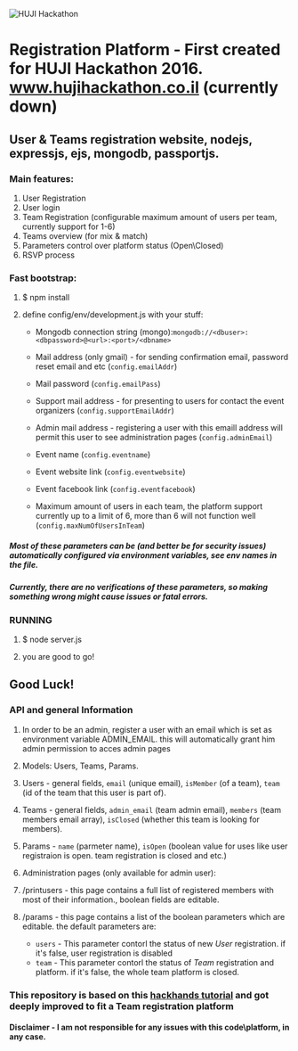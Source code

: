 ![HUJI Hackathon](https://github.com/odedva/RegistrationPlatform/blob/master/public/assets/img/mini-logo.png "HUJI Hackathon")

# Registration Platform - First created for HUJI Hackathon 2016. www.hujihackathon.co.il (currently down)

## User &amp; Teams registration website, nodejs, expressjs, ejs, mongodb, passportjs.

### Main features:
1. User Registration
2. User login
3. Team Registration (configurable maximum amount of users per team, currently support for 1-6)
4. Teams overview (for mix & match)
5. Parameters control over platform status (Open\Closed)
6. RSVP process

### Fast bootstrap:

1.  $ npm install

2. define config/env/development.js with your stuff:

   * Mongodb connection string (mongo):```mongodb://<dbuser>:<dbpassword>@<url>:<port>/<dbname>```
  
   * Mail address (only gmail) - for sending confirmation email, password reset email and etc (`config.emailAddr`)
  
   * Mail password (`config.emailPass`)
  
   * Support mail address - for presenting to users for contact the event organizers (`config.supportEmailAddr`)

   * Admin mail address - registering a user with this emaill address will permit this user to see administration pages (`config.adminEmail`)
  
   * Event name (`config.eventname`)
  
   * Event website link (`config.eventwebsite`)
  
   * Event facebook link (`config.eventfacebook`)
  
   * Maximum amount of users in each team, the platform support currently up to a limit of 6, more than 6 will not function well (`config.maxNumOfUsersInTeam`)

##### Most of these parameters can be (and better be for security issues) automatically configured via environment variables, see env names in the file.
  
##### Currently, there are no verifications of these parameters, so making something wrong might cause issues or fatal errors.

### RUNNING

1. $ node server.js

2. you are good to go!

## Good Luck!

### API and general Information
1. In order to be an admin, register a user with an email which is set as environment variable ADMIN_EMAIL. this will automatically grant him admin permission to acces admin pages

2. Models: Users, Teams, Params. 

 1. Users - general fields, `email` (unique email), `isMember` (of a team), `team` (id of the team that this user is part of).
 2. Teams - general fields, `admin_email` (team admin email), `members` (team members email array), `isClosed` (whether this team is looking for members).
 3. Params - `name` (parmeter name), `isOpen` (boolean value for uses like user registraion is open. team registration is closed and etc.)
 
3. Administration pages (only available for admin user):
 1. /printusers - this page contains a full list of registered members with most of their information., boolean fields are editable.
 2. /params - this page contains a list of the boolean parameters which are editable. the default parameters are:
    *  `users` - This parameter contorl the status of new *User* registration. if it's false, user registration is disabled
    *  `team` - This parameter contorl the status of *Team* registration and platform. if it's false, the whole team platform is closed.

### This repository is based on this [hackhands tutorial](https://hackhands.com/how-to-get-started-on-the-mean-stack/) and got deeply improved to fit a Team registration platform

#### Disclaimer - I am not responsible for any issues with this code\platform, in any case.
